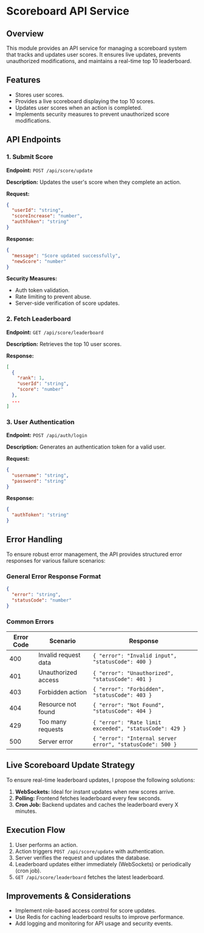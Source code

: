 # Scoreboard API Service

## Overview

This module provides an API service for managing a scoreboard system that tracks and updates user scores. It ensures live updates, prevents unauthorized modifications, and maintains a real-time top 10 leaderboard.

## Features

- Stores user scores.
- Provides a live scoreboard displaying the top 10 scores.
- Updates user scores when an action is completed.
- Implements security measures to prevent unauthorized score modifications.

## API Endpoints

### 1. Submit Score

**Endpoint:** `POST /api/score/update`

**Description:** Updates the user's score when they complete an action.

**Request:**

```json
{
  "userId": "string",
  "scoreIncrease": "number",
  "authToken": "string"
}
```

**Response:**

```json
{
  "message": "Score updated successfully",
  "newScore": "number"
}
```

**Security Measures:**

- Auth token validation.
- Rate limiting to prevent abuse.
- Server-side verification of score updates.

### 2. Fetch Leaderboard

**Endpoint:** `GET /api/score/leaderboard`

**Description:** Retrieves the top 10 user scores.

**Response:**

```json
[
  {
    "rank": 1,
    "userId": "string",
    "score": "number"
  },
  ...
]
```

### 3. User Authentication

**Endpoint:** `POST /api/auth/login`

**Description:** Generates an authentication token for a valid user.

**Request:**

```json
{
  "username": "string",
  "password": "string"
}
```

**Response:**

```json
{
  "authToken": "string"
}
```

## Error Handling

To ensure robust error management, the API provides structured error responses for various failure scenarios:

### General Error Response Format
```json
{
  "error": "string",
  "statusCode": "number"
}
```

### Common Errors

| Error Code | Scenario | Response |
|------------|---------------------------|------------------------------------------------|
| 400 | Invalid request data | `{ "error": "Invalid input", "statusCode": 400 }` |
| 401 | Unauthorized access | `{ "error": "Unauthorized", "statusCode": 401 }` |
| 403 | Forbidden action | `{ "error": "Forbidden", "statusCode": 403 }` |
| 404 | Resource not found | `{ "error": "Not Found", "statusCode": 404 }` |
| 429 | Too many requests | `{ "error": "Rate limit exceeded", "statusCode": 429 }` |
| 500 | Server error | `{ "error": "Internal server error", "statusCode": 500 }` |

## Live Scoreboard Update Strategy

To ensure real-time leaderboard updates, I propose the following solutions:

1. **WebSockets:** Ideal for instant updates when new scores arrive.
2. **Polling:** Frontend fetches leaderboard every few seconds.
3. **Cron Job:** Backend updates and caches the leaderboard every X minutes.

## Execution Flow

1. User performs an action.
2. Action triggers `POST /api/score/update` with authentication.
3. Server verifies the request and updates the database.
4. Leaderboard updates either immediately (WebSockets) or periodically (cron job).
5. `GET /api/score/leaderboard` fetches the latest leaderboard.

## Improvements & Considerations

- Implement role-based access control for score updates.
- Use Redis for caching leaderboard results to improve performance.
- Add logging and monitoring for API usage and security events.

